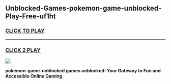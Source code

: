 
## Unblocked-Games-pokemon-game-unblocked-Play-Free-uf1ht
<h3>
<a href="https://premium76.site?title=pokemon-game-unblocked&ref=19M">CLICK TO PLAY</a></h3>
<hr>

<h3>
<a href="https://premium76.site?title=pokemon-game-unblocked&ref=19M">CLICK 2 PLAY</a>
  
</h3>

<a href="https://premium76.site?title=pokemon-game-unblocked&ref=19M"><img src="https://clearcache.store/games.png"></a>


**pokemon-game-unblocked games unblocked: Your Gateway to Fun and Accessible Online Gaming**
